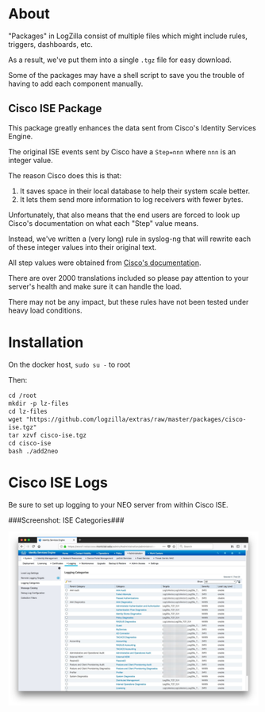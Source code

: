 # About
"Packages" in LogZilla consist of multiple files which might include rules, triggers, dashboards, etc.

As a result, we've put them into a single `.tgz` file for easy download.

Some of the packages may have a shell script to save you the trouble of having to add each component manually.

## Cisco ISE Package

This package greatly enhances the data sent from Cisco's Identity Services Engine.

The original ISE events sent by Cisco have a `Step=nnn` where `nnn` is an integer value.

The reason Cisco does this is that:

1. It saves space in their local database to help their system scale better.
2. It lets them send more information to log receivers with fewer bytes.

Unfortunately, that also means that the end users are forced to look up Cisco's documentation on what each "Step" value means.

Instead, we've written a (very long) rule in syslog-ng that will rewrite each of these integer values into their original text.

All step values were obtained from [Cisco's documentation](https://www.cisco.com/c/dam/en/us/td/docs/security/ise/2-0/message_catalog/Cisco_Identity_Services_Engine_Log_Messages_20.xlsx).

There are over 2000 translations included so please pay attention to your server's health and make sure it can handle the load.

There may not be any impact, but these rules have not been tested under heavy load conditions.

# Installation

On the docker host, `sudo su -` to root

Then:

```
cd /root
mkdir -p lz-files
cd lz-files
wget "https://github.com/logzilla/extras/raw/master/packages/cisco-ise.tgz"
tar xzvf cisco-ise.tgz
cd cisco-ise
bash ./add2neo
```

# Cisco ISE Logs

Be sure to set up logging to your NEO server from within Cisco ISE.

###Screenshot: ISE Categories###

![ISE Screenshot](images/cisco_ise_categories.jpg)

